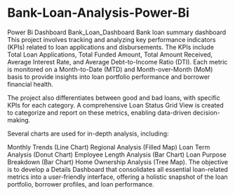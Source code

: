 # Bank-Loan-Analysis-Power-Bi
Power Bi Dashboard
Bank_Loan_Dashboard
Bank loan summary dashboard
This project involves tracking and analyzing key performance indicators (KPIs) related to loan applications and disbursements. The KPIs include Total Loan Applications, Total Funded Amount, Total Amount Received, Average Interest Rate, and Average Debt-to-Income Ratio (DTI). Each metric is monitored on a Month-to-Date (MTD) and Month-over-Month (MoM) basis to provide insights into loan portfolio performance and borrower financial health.

The project also differentiates between good and bad loans, with specific KPIs for each category. A comprehensive Loan Status Grid View is created to categorize and report on these metrics, enabling data-driven decision-making.

Several charts are used for in-depth analysis, including:

Monthly Trends (Line Chart)
Regional Analysis (Filled Map)
Loan Term Analysis (Donut Chart)
Employee Length Analysis (Bar Chart)
Loan Purpose Breakdown (Bar Chart)
Home Ownership Analysis (Tree Map). The objective is to develop a Details Dashboard that consolidates all essential loan-related metrics into a user-friendly interface, offering a holistic snapshot of the loan portfolio, borrower profiles, and loan performance.
